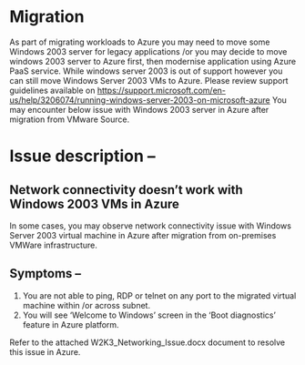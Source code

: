 # Migration

As part of migrating workloads to Azure you may need to move some Windows 2003 server for legacy applications /or you may decide to move windows 2003 server to Azure first, then modernise application using Azure PaaS service. While windows server 2003 is out of support however you can still move Windows Server 2003 VMs to Azure. Please review support guidelines available on https://support.microsoft.com/en-us/help/3206074/running-windows-server-2003-on-microsoft-azure
You may encounter below issue with Windows 2003 server in Azure after migration from VMware Source.

# Issue description – 

## Network connectivity doesn’t work with Windows 2003 VMs in Azure

In some cases, you may observe network connectivity issue with Windows Server 2003 virtual machine in Azure after migration from on-premises VMWare infrastructure.

## Symptoms – 
1.	You are not able to ping, RDP or telnet on any port to the migrated virtual machine within /or across subnet. 
2.	You will see ‘Welcome to Windows’ screen in the ‘Boot diagnostics’ feature in Azure platform. 

Refer to the attached W2K3_Networking_Issue.docx document to resolve this issue in Azure.
